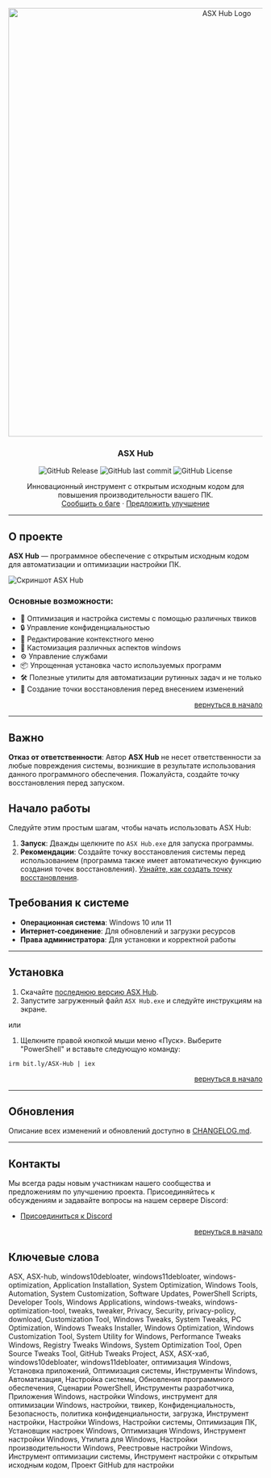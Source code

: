 <div id="top"></div>

<!-- PROJECT LOGO -->
<br />
<div align="center">
  <a href="https://github.com/ALFiX01/ASX_Hub">
    <img src="https://github.com/ALFiX01/ASX_Hub/blob/main/Files/Images/design.png?raw=true" alt="ASX Hub Logo" width="850">
  </a>
  <h3 align="center">ASX Hub</h3>

![GitHub Release](https://img.shields.io/github/v/release/ALFiX01/ASX-Hub)
![GitHub last commit](https://img.shields.io/github/last-commit/ALFiX01/ASX-Hub)
![GitHub License](https://img.shields.io/github/license/ALFiX01/ASX-Hub)

  <p align="center">
    Инновационный инструмент с открытым исходным кодом для повышения производительности вашего ПК.
    <br />
    <a href="https://github.com/ALFiX01/ASX_Hub/issues">Сообщить о баге</a>
    ·
    <a href="https://github.com/ALFiX01/ASX_Hub/issues">Предложить улучшение</a>
  </p>
</div>

---

## О проекте

**ASX Hub** — программное обеспечение с открытым исходным кодом для автоматизации и оптимизации настройки ПК.

![Скриншот ASX Hub](https://github.com/ALFiX01/ASX_Hub/blob/main/Files/Images/MainMenu.png?raw=true)

### Основные возможности:
- 🔧 Оптимизация и настройка системы с помощью различных твиков
- 🔒 Управление конфиденциальностью
- 📜 Редактирование контекстного меню
- 🎨 Кастомизация различных аспектов windows
- ⚙️ Управление службами
- 📦 Упрощенная установка часто используемых программ
- 🛠️ Полезные утилиты для автоматизации рутинных задач и не только
- 💾 Создание точки восстановления перед внесением изменений

<p align="right"><a href="#top">вернуться в начало</a></p>

---

## Важно

**Отказ от ответственности**: Автор **ASX Hub** не несет ответственности за любые повреждения системы, возникшие в результате использования данного программного обеспечения. Пожалуйста, создайте точку восстановления перед запуском.

## Начало работы

Следуйте этим простым шагам, чтобы начать использовать ASX Hub:

1. **Запуск**: Дважды щелкните по `ASX Hub.exe` для запуска программы.
2. **Рекомендации**: Создайте точку восстановления системы перед использованием (программа также имеет автоматическую функцию создания точек восстановления). [Узнайте, как создать точку восстановления](https://support.microsoft.com/ru-ru/windows/создайте-точку-восстановления-77e02e2a-3298-c869-9974-ef5658ea3be9).

## Требования к системе

- **Операционная система**: Windows 10 или 11
- **Интернет-соединение**: Для обновлений и загрузки ресурсов
- **Права администратора**: Для установки и корректной работы

---

## Установка

1. Скачайте [последнюю версию ASX Hub](https://github.com/ALFiX01/ASX-Hub/releases/download/Stable/ASX.Hub.exe).
2. Запустите загруженный файл `ASX Hub.exe` и следуйте инструкциям на экране.

или

1. Щелкните правой кнопкой мыши меню «Пуск». Выберите "PowerShell" и вставьте следующую команду:
<pre><code>irm bit.ly/ASX-Hub | iex</code></pre>


<p align="right"><a href="#top">вернуться в начало</a></p>

---

## Обновления

Описание всех изменений и обновлений доступно в [CHANGELOG.md](https://github.com/ALFiX01/ASX_Hub/blob/main/CHANGELOG.md).

---

## Контакты

Мы всегда рады новым участникам нашего сообщества и предложениям по улучшению проекта. Присоединяйтесь к обсуждениям и задавайте вопросы на нашем сервере Discord:

- [Присоединиться к Discord](https://discord.gg/MreKhdN2Ns)

<p align="right"><a href="#top">вернуться в начало</a></p>


<h2>Ключевые слова</h2>

ASX, ASX-hub, windows10debloater, windows11debloater, windows-optimization, Application Installation, System Optimization, Windows Tools, Automation, System Customization, Software Updates, PowerShell Scripts, Developer Tools, Windows Applications, windows-tweaks, windows-optimization-tool, tweaks, tweaker, Privacy, Security, privacy-policy, download, Customization Tool, Windows Tweaks, System Tweaks, PC Optimization, Windows Tweaks Installer, Windows Optimization, Windows Customization Tool, System Utility for Windows, Performance Tweaks Windows, Registry Tweaks Windows, System Optimization Tool, Open Source Tweaks Tool, GitHub Tweaks Project, ASX, ASX-хаб, windows10debloater, windows11debloater, оптимизация Windows, Установка приложений, Оптимизация системы, Инструменты Windows, Автоматизация, Настройка системы, Обновления программного обеспечения, Сценарии PowerShell, Инструменты разработчика, Приложения Windows, настройки Windows, инструмент для оптимизации Windows, настройки, твикер, Конфиденциальность, Безопасность, политика конфиденциальности, загрузка, Инструмент настройки, Настройки Windows, Настройки системы, Оптимизация ПК, Установщик настроек Windows, Оптимизация Windows, Инструмент настройки Windows, Утилита для Windows, Настройки производительности Windows, Реестровые настройки Windows, Инструмент оптимизации системы, Инструмент настройки с открытым исходным кодом, Проект GitHub для настройки